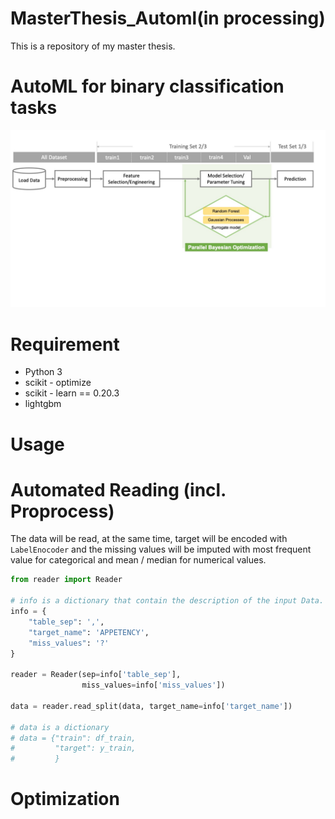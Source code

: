 # MasterThesis_Automl(in processing)

This is a repository of my master thesis.

# AutoML for binary classification tasks
![AutoML FrameWork](https://github.com/MingCai06/MasterThesis_Automl/blob/master/pic/Automl_Flowdiagramm.jpg)


# Requirement
+ Python 3
+ scikit - optimize
+ scikit - learn == 0.20.3
+ lightgbm


# Usage
# Automated Reading (incl. Proprocess)
The data will be read, at the same time, target will be encoded with `LabelEnocoder` and the missing values will be imputed with most frequent value for categorical and mean / median for numerical values.

```python
from reader import Reader

# info is a dictionary that contain the description of the input Data.
info = {
    "table_sep": ',',
    "target_name": 'APPETENCY',
    "miss_values": '?'
}

reader = Reader(sep=info['table_sep'],
                miss_values=info['miss_values'])

data = reader.read_split(data, target_name=info['target_name'])

# data is a dictionary
# data = {"train": df_train,
#         "target": y_train,
#         }

```
# Optimization
